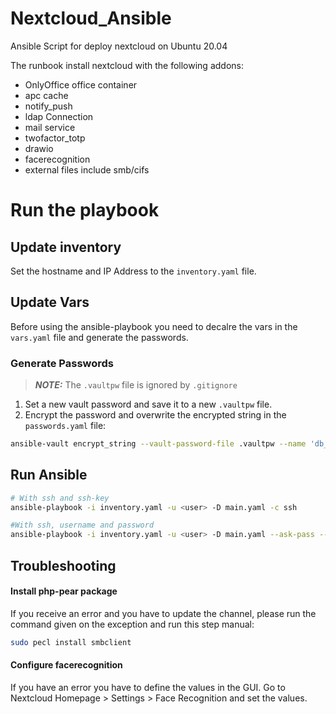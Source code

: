# Nextcloud_Ansible
Ansible Script for deploy nextcloud on Ubuntu 20.04

The runbook install nextcloud with the following addons:
- OnlyOffice office container
- apc cache
- notify_push
- ldap Connection
- mail service
- twofactor_totp
- drawio
- facerecognition
- external files include smb/cifs

# Run the playbook

## Update inventory
Set the hostname and IP Address to the `inventory.yaml` file.

## Update Vars
Before using the ansible-playbook you need to decalre the vars in the `vars.yaml` file and generate the passwords.

### Generate Passwords
> **_NOTE:_**  The `.vaultpw` file is ignored by `.gitignore`

1. Set a new vault password and save it to a new `.vaultpw` file. 
2. Encrypt the password and overwrite the encrypted string in the `passwords.yaml` file:
```bash
ansible-vault encrypt_string --vault-password-file .vaultpw --name 'db_pw' 'PasswortInKlartext' --encrypt-vault-id default
```

## Run Ansible
```bash
# With ssh and ssh-key
ansible-playbook -i inventory.yaml -u <user> -D main.yaml -c ssh

#With ssh, username and password
ansible-playbook -i inventory.yaml -u <user> -D main.yaml --ask-pass --ask-become-pass
```

## Troubleshooting

#### Install php-pear package
If you receive an error and you have to update the channel, please run the command given on the exception and run this step manual:
```bash
sudo pecl install smbclient
```

#### Configure facerecognition
If you have an error you have to define the values in the GUI. Go to Nextcloud Homepage > Settings > Face Recognition and set the values.
